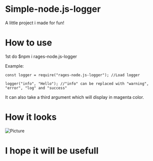 # Simple-node.js-logger
A little project i made for fun!



# How to use

1st do $npm i rages-node.js-logger

Example:
```
const logger = require("rages-node.js-logger"); //Load logger

logger("info", "Hello"); //"info" can be replaced with "warning", "error", "log" and "success"
```
It can also take a third argument which will display in magenta color.


# How it looks
![Picture](https://i.imgur.com/qQKHI26.png "Fancy!")


# I hope it will be usefull
